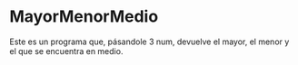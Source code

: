 # MayorMenorMedio

Este es un programa que, pásandole 3 num, devuelve el mayor, el menor y el que se encuentra en medio.
